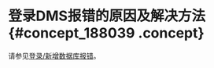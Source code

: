 # 登录DMS报错的原因及解决方法 {#concept_188039 .concept}

请参见[登录/新增数据库报错](https://help.aliyun.com/knowledge_detail/52244.html)。

